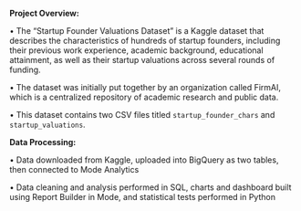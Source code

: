 **Project Overview:**

• The “Startup Founder Valuations Dataset” is a Kaggle dataset that describes the characteristics of hundreds of startup founders, including their previous work experience, academic background, educational attainment, as well as their startup valuations across several rounds of funding.

• The dataset was initially put together by an organization called FirmAI, which is a centralized repository of academic research and public data.

• This dataset contains two CSV files titled `startup_founder_chars` and `startup_valuations`.

**Data Processing:**

• Data downloaded from Kaggle, uploaded into BigQuery as two tables, then connected to Mode Analytics

• Data cleaning and analysis performed in SQL, charts and dashboard built using Report Builder in Mode, and statistical tests performed in Python

